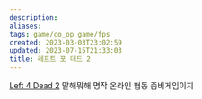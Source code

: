 ```yaml
---
description:
aliases: 
tags: game/co_op game/fps 
created: 2023-03-03T23:02:59
updated: 2023-07-15T21:33:03
title: 레프트 포 데드 2
---
```

[Left 4 Dead 2](https://store.steampowered.com/app/550/Left_4_Dead_2/) 말해뭐해 명작 온라인 협동 좀비게임이지
